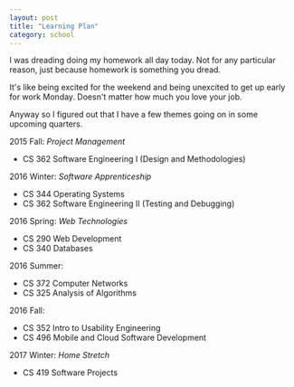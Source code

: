 ```yaml
---
layout: post
title: "Learning Plan"
category: school
---
```


I was dreading doing my homework all day today. Not for any particular reason, just because homework is something you dread.

It's like being excited for the weekend and being unexcited to get up early for work Monday. Doesn't matter how much you love your job.

Anyway so I figured out that I have a few themes going on in some upcoming quarters.

2015 Fall: *Project Management*

- CS 362 Software Engineering I (Design and Methodologies)

2016 Winter: *Software Apprenticeship*

- CS 344 Operating Systems
- CS 362 Software Engineering II (Testing and Debugging)

2016 Spring: *Web Technologies*

- CS 290 Web Development
- CS 340 Databases

2016 Summer:

- CS 372 Computer Networks
- CS 325 Analysis of Algorithms

2016 Fall:

- CS 352 Intro to Usability Engineering
- CS 496 Mobile and Cloud Software Development

2017 Winter: *Home Stretch*

- CS 419 Software Projects
